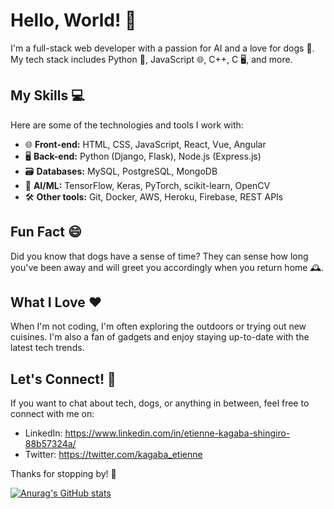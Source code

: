 # Hello, World! 👋

I'm a full-stack web developer with a passion for AI and a love for dogs 🐶. My tech stack includes Python 🐍, JavaScript 🌐, C++, C 🖥️, and more.

## My Skills 💻

Here are some of the technologies and tools I work with:

* 🌐 **Front-end:** HTML, CSS, JavaScript, React, Vue, Angular
* 🖥️ **Back-end:** Python (Django, Flask), Node.js (Express.js)
* 🗃️ **Databases:** MySQL, PostgreSQL, MongoDB
* 🤖 **AI/ML:** TensorFlow, Keras, PyTorch, scikit-learn, OpenCV
* 🛠️ **Other tools:** Git, Docker, AWS, Heroku, Firebase, REST APIs

## Fun Fact 😄

Did you know that dogs have a sense of time? They can sense how long you've been away and will greet you accordingly when you return home 🕰️.

## What I Love ❤️

When I'm not coding, I'm often exploring the outdoors or trying out new cuisines. I'm also a fan of gadgets and enjoy staying up-to-date with the latest tech trends.

## Let's Connect! 🤝

If you want to chat about tech, dogs, or anything in between, feel free to connect with me on:

* LinkedIn: https://www.linkedin.com/in/etienne-kagaba-shingiro-88b57324a/
* Twitter: https://twitter.com/kagaba_etienne

Thanks for stopping by! 🙏

[![Anurag's GitHub stats](https://github-readme-stats.vercel.app/api?username=kagaba-etienne&show_icons=true&theme=radical)](https://github.com/anuraghazra/github-readme-stats)
